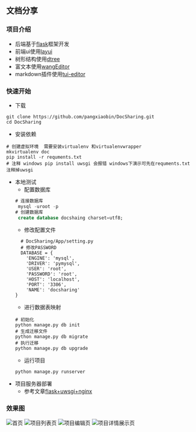 ## 文档分享
### 项目介绍
- 后端基于[flask](https://github.com/pallets/flask)框架开发
- 前端ui使用[layui](https://www.layui.com/doc/element/color.html)
- 树形结构使用[dtree](http://www.wisdomelon.com/DTreeHelper/)
- 富文本使用[wangEditor](https://github.com/wangfupeng1988/wangEditor)
- markdown插件使用[tui-editor](https://github.com/nhn/tui.editor)
### 快速开始
 - 下载 
 ```shell
git clone https://github.com/pangxiaobin/DocSharing.git 
cd DocSharing
``` 
- 安装依赖
```shell
# 创建虚拟环境  需要安装virtualenv 和virtualenvwrapper
mkvirtualenv doc
pip install -r requments.txt
# 注释 windows pip install uwsgi 会报错 windows下演示可先在requments.txt 注释掉uwsgi
```
- 本地测试
    - 配置数据库
    ```sql
    # 连接数据库
     mysql -uroot -p
    # 创建数据库
     create database docshaing charset=utf8;
    ```
    - 修改配置文件
    ```
      # DocSharing/App/setting.py
      # 修改PASSWORD
      DATABASE = {
        'ENGINE': 'mysql',
        'DRIVER': 'pymysql',
        'USER': 'root',
        'PASSWORD': 'root',
        'HOST': 'localhost',
        'PORT': '3306',
        'NAME': 'docsharing'
    }
    ```
   - 进行数据表映射
   ```shell
   # 初始化
   python manage.py db init
   # 生成迁移文件
   python manage.py db migrate 
   # 执行迁移
   python manage.py db upgrade
   ```
   - 运行项目
   ```shell
   python manage.py runserver
   ```
- 项目服务器部署
   - 参考文章[flask+uwsgi+nginx](https://juejin.im/post/5ccd3695f265da03587c0d9d)
   
### 效果图

 ![首页](https://github.com/pangxiaobin/DocSharing/images/home.png) 
 ![项目列表页](https://github.com/pangxiaobin/DocSharing/images/project_list.png) 
 ![项目编辑页](https://github.com/pangxiaobin/DocSharing/images/project_edit.png) 
 ![项目详情展示页](https://github.com/pangxiaobin/DocSharing/images/project_show.png) 
   